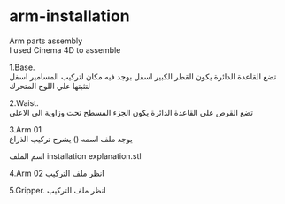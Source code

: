 # arm-installation
Arm parts assembly    
I used Cinema 4D to assemble   

1.Base.  
تضع القاعدة الدائرة يكون القطر الكبير اسفل بوجد فيه مكان لتركيب المسامير اسفل لتثبتها علي اللوح المتحرك

2.Waist.  
تضع القرص علي القاعدة الدائرة يكون الجزء المسطح تحت وزاوية الي الاعلي

3.Arm 01  
يوجد ملف اسمه () يشرح تركيب الذراع

اسم الملف installation explanation.stl  

4.Arm 02   انظر ملف التركيب

5.Gripper.   انظر ملف التركيب
